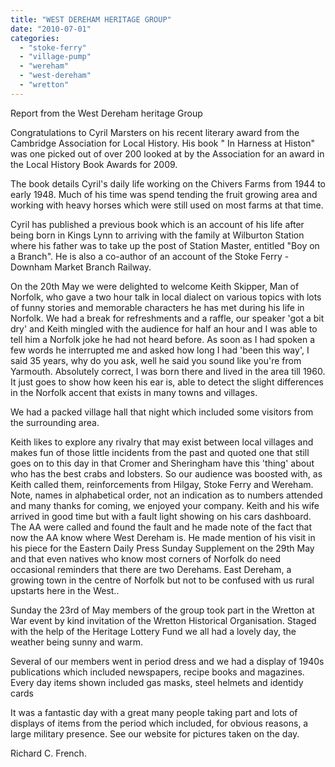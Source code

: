 ```yaml
---
title: "WEST DEREHAM HERITAGE GROUP"
date: "2010-07-01"
categories: 
  - "stoke-ferry"
  - "village-pump"
  - "wereham"
  - "west-dereham"
  - "wretton"
---
```


Report from the West Dereham heritage Group

Congratulations to Cyril Marsters on his recent literary award from the Cambridge Association for Local History. His book " In Harness at Histon" was one picked out of over 200 looked at by the Association for an award in the Local History Book Awards for 2009.

The book details Cyril's daily life working on the Chivers Farms from 1944 to early 1948. Much of his time was spend tending the fruit growing area and working with heavy horses which were still used on most farms at that time.

Cyril has published a previous book which is an account of his life after being born in Kings Lynn to arriving with the family at Wilburton Station where his father was to take up the post of Station Master, entitled "Boy on a Branch". He is also a co-author of an account of the Stoke Ferry - Downham Market Branch Railway.

On the 20th May we were delighted to welcome Keith Skipper, Man of Norfolk, who gave a two hour talk in local dialect on various topics with lots of funny stories and memorable characters he has met during his life in Norfolk. We had a break for refreshments and a raffle, our speaker 'got a bit dry' and Keith mingled with the audience for half an hour and I was able to tell him a Norfolk joke he had not heard before. As soon as I had spoken a few words he interrupted me and asked how long I had 'been this way', I said 35 years, why do you ask, well he said you sound like you're from Yarmouth. Absolutely correct, I was born there and lived in the area till 1960. It just goes to show how keen his ear is, able to detect the slight differences in the Norfolk accent that exists in many towns and villages.

We had a packed village hall that night which included some visitors from the surrounding area.

Keith likes to explore any rivalry that may exist between local villages and makes fun of those little incidents from the past and quoted one that still goes on to this day in that Cromer and Sheringham have this 'thing' about who has the best crabs and lobsters. So our audience was boosted with, as Keith called them, reinforcements from Hilgay, Stoke Ferry and Wereham. Note, names in alphabetical order, not an indication as to numbers attended and many thanks for coming, we enjoyed your company. Keith and his wife arrived in good time but with a fault light showing on his cars dashboard. The AA were called and found the fault and he made note of the fact that now the AA know where West Dereham is. He made mention of his visit in his piece for the Eastern Daily Press Sunday Supplement on the 29th May and that even natives who know most corners of Norfolk do need occasional reminders that there are two Derehams. East Dereham, a growing town in the centre of Norfolk but not to be confused with us rural upstarts here in the West..

Sunday the 23rd of May members of the group took part in the Wretton at War event by kind invitation of the Wretton Historical Organisation. Staged with the help of the Heritage Lottery Fund we all had a lovely day, the weather being sunny and warm.

Several of our members went in period dress and we had a display of 1940s publications which included newspapers, recipe books and magazines. Every day items shown included gas masks, steel helmets and identidy cards

It was a fantastic day with a great many people taking part and lots of displays of items from the period which included, for obvious reasons, a large military presence. See our website for pictures taken on the day.

Richard C. French.
